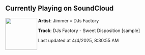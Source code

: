 ## Currently Playing on SoundCloud

[<img align="left" width="100" src="https://i1.sndcdn.com/artworks-FDClvUM6wSWuOM7p-OQC1tQ-t500x500.png">](https://soundcloud.com/jimmer-mcallister/djs-factory-sweet-disposition)

**Artist**: Jimmer • DJs Factory 

**Track**: DJs Factory - Sweet Disposition [sample]

Last updated at 4/4/2025, 8:30:55 AM

